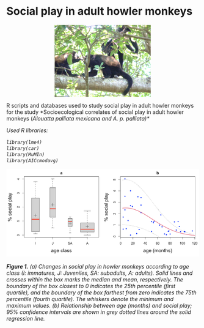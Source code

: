 # Social play in adult howler monkeys
<center>
    <img src="figures/two adult males and one adult female playing.png" width="50%" alt="" class="center" align="middle" alt="howler adult monkeys playing">
</center>
<p>
R scripts and databases used to study social play in adult howler monkeys for the study *Socioecological correlates of social play in adult howler monkeys (<i>Alouatta palliata mexicana<i/> and <i>A. p. palliata<i/>)*
</p>  
    
Used R libraries:
    
```
library(lme4)
library(car)
library(MuMIn)
library(AICcmodavg)
```

<img src="figures/fig1.png" alt="Simply Easy Learning">
<p>
<b>Figure 1.</b> (a) Changes in social play in howler monkeys according to age class (I: immatures, J: Juveniles, SA: subadults, A: adults). Solid lines and crosses within the box marks the median and mean, respectively. The boundary of the box closest to 0 indicates the 25th percentile (first quartile), and the boundary of the box farthest from zero indicates the 75th percentile (fourth quartile). The whiskers denote the minimum and maximum values. (b) Relationship between age (months) and social play; 95% confidence intervals are shown in grey dotted lines around the solid regression line.
</p>
   
